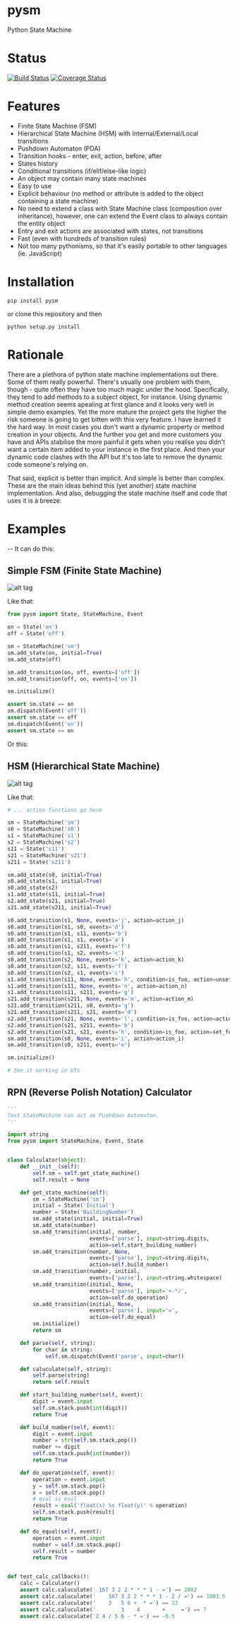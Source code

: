 # pysm
Python State Machine

# Status
[![Build Status](https://travis-ci.org/pgularski/pysm.png?branch=master)](https://travis-ci.org/pgularski/pysm)
[![Coverage Status](https://coveralls.io/repos/github/pgularski/pysm/badge.svg?branch=master)](https://coveralls.io/github/pgularski/pysm?branch=master)

# Features
- Finite State Machine (FSM)
- Hierarchical State Machine (HSM) with Internal/External/Local transitions
- Pushdown Automaton (PDA)
- Transition hooks - enter, exit, action, before, after
- States history
- Conditional transitions (if/elif/else-like logic)
- An object may contain many state machines
- Easy to use
- Explicit behaviour (no method or attribute is added to the object containing a state machine)
- No need to extend a class with State Machine class (composition over inheritance), however, one can extend the Event class to always contain the entity object
- Entry and exit actions are associated with states, not transitions
- Fast (even with hundreds of transition rules)
- Not too many pythonisms, so that it's easily portable to other languages (ie. JavaScript)

# Installation
```
pip install pysm
```
or clone this repository and then
```
python setup.py install
```

# Rationale
There are a plethora of python state machine implementations out there. Some of them really powerful.
There's usually one problem with them, though - quite often they have too much magic under the hood. Specifically, they tend to add methods to a subject object, for instance. Using dynamic method creation seems apealing at first glance and it looks very well in simple demo examples. Yet the more mature the project gets the higher the risk someone is going to get bitten with this very feature. I have learned it the hard way. In most cases you don't want a dynamic property or method creation in your objects. And the further you get and more customers you have and APIs stabilise the more painful it gets when you realise you didn't want a certain item added to your instance in the first place. And then your dynamic code clashes with the API but it's too late to remove the dynamic code someone's relying on.

That said, explicit is better than implicit. And simple is better than complex. These are the main ideas behind this (yet another) state machine implementation. And also, debugging the state machine itself and code that uses it is a breeze.

# Examples
--
It can do this:

## Simple FSM (Finite State Machine)

![alt tag](https://cloud.githubusercontent.com/assets/3026621/15031178/bf5efb2a-124e-11e6-9748-0b5a5be60a30.png)

Like that:
```python
from pysm import State, StateMachine, Event

on = State('on')
off = State('off')

sm = StateMachine('sm')
sm.add_state(on, initial=True)
sm.add_state(off)

sm.add_transition(on, off, events=['off'])
sm.add_transition(off, on, events=['on'])

sm.initialize()

assert sm.state == on
sm.dispatch(Event('off'))
assert sm.state == off
sm.dispatch(Event('on'))
assert sm.state == on
```

Or this:

## HSM (Hierarchical State Machine)

![alt tag](https://cloud.githubusercontent.com/assets/3026621/15031148/ad955f06-124e-11e6-865e-c7e3340f14cb.png)

Like that:

```python
# ... action functions go here

sm = StateMachine('sm')
s0 = StateMachine('s0')
s1 = StateMachine('s1')
s2 = StateMachine('s2')
s11 = State('s11')
s21 = StateMachine('s21')
s211 = State('s211')

sm.add_state(s0, initial=True)
s0.add_state(s1, initial=True)
s0.add_state(s2)
s1.add_state(s11, initial=True)
s2.add_state(s21, initial=True)
s21.add_state(s211, initial=True)

s0.add_transition(s1, None, events='j', action=action_j)
s0.add_transition(s1, s0, events='d')
s0.add_transition(s1, s11, events='b')
s0.add_transition(s1, s1, events='a')
s0.add_transition(s1, s211, events='f')
s0.add_transition(s1, s2, events='c')
s0.add_transition(s2, None, events='k', action=action_k)
s0.add_transition(s2, s11, events='f')
s0.add_transition(s2, s1, events='c')
s1.add_transition(s11, None, events='h', condition=is_foo, action=unset_foo)
s1.add_transition(s11, None, events='n', action=action_n)
s1.add_transition(s11, s211, events='g')
s21.add_transition(s211, None, events='m', action=action_m)
s21.add_transition(s211, s0, events='g')
s21.add_transition(s211, s21, events='d')
s2.add_transition(s21, None, events='l', condition=is_foo, action=action_l)
s2.add_transition(s21, s211, events='b')
s2.add_transition(s21, s21, events='h', condition=is_foo, action=set_foo)
sm.add_transition(s0, None, events='i', action=action_i)
sm.add_transition(s0, s211, events='e')

sm.initialize()

# See it working in UTs
```

## RPN (Reverse Polish Notation) Calculator

```python
'''
Test StateMachine can act as Pushdown Automaton.
'''

import string
from pysm import StateMachine, Event, State


class Calculator(object):
    def __init__(self):
        self.sm = self.get_state_machine()
        self.result = None

    def get_state_machine(self):
        sm = StateMachine('sm')
        initial = State('Initial')
        number = State('BuildingNumber')
        sm.add_state(initial, initial=True)
        sm.add_state(number)
        sm.add_transition(initial, number,
                          events=['parse'], input=string.digits,
                          action=self.start_building_number)
        sm.add_transition(number, None,
                          events=['parse'], input=string.digits,
                          action=self.build_number)
        sm.add_transition(number, initial,
                          events=['parse'], input=string.whitespace)
        sm.add_transition(initial, None,
                          events=['parse'], input='+-*/',
                          action=self.do_operation)
        sm.add_transition(initial, None,
                          events=['parse'], input='=',
                          action=self.do_equal)
        sm.initialize()
        return sm

    def parse(self, string):
        for char in string:
            self.sm.dispatch(Event('parse', input=char))

    def caluculate(self, string):
        self.parse(string)
        return self.result

    def start_building_number(self, event):
        digit = event.input
        self.sm.stack.push(int(digit))
        return True

    def build_number(self, event):
        digit = event.input
        number = str(self.sm.stack.pop())
        number += digit
        self.sm.stack.push(int(number))
        return True

    def do_operation(self, event):
        operation = event.input
        y = self.sm.stack.pop()
        x = self.sm.stack.pop()
        # eval is evil
        result = eval('float(x) %s float(y)' % operation)
        self.sm.stack.push(result)
        return True

    def do_equal(self, event):
        operation = event.input
        number = self.sm.stack.pop()
        self.result = number
        return True


def test_calc_callbacks():
    calc = Calculator()
    assert calc.caluculate(' 167 3 2 2 * * * 1 - =') == 2003
    assert calc.caluculate('    167 3 2 2 * * * 1 - 2 / =') == 1001.5
    assert calc.caluculate('    3   5 6 +  * =') == 33
    assert calc.caluculate('        3    4       +     =') == 7
    assert calc.caluculate('2 4 / 5 6 - * =') == -0.5
```
